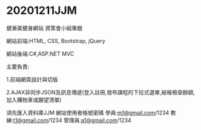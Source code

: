 # 20201211JJM
健漸美健身網站
資策會小組專題

網站前端:HTML, CSS, Bootstrap, jQuery

網站後端:C#,ASP.NET MVC

主要負責:

1.前端網頁設計與切版

2.AJAX非同步JSON及訊息傳遞(登入註冊,發布課程的下拉式選單,結帳檢查餘額,加入購物車或願望清單)

須先匯入資料庫JJM
網站使用者帳號密碼
學員:m1@gmail.com/1234
教練:t1@gmail.com/1234
管理員:a1@gmail.com/1234
